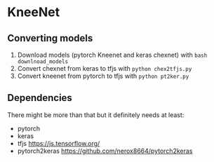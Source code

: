# KneeNet

## Converting models

1. Download models (pytorch Kneenet and keras chexnet) with `bash downlnoad_models`
2. Convert chexnet from keras to tfjs with `python chex2tfjs.py`
2. Convert kneenet from pytorch to tfjs with `python pt2ker.py`

## Dependencies

There might be more than that but it definitely needs at least:

* pytorch
* keras
* tfjs https://js.tensorflow.org/
* pytorch2keras https://github.com/nerox8664/pytorch2keras
